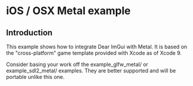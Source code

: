 # iOS / OSX Metal example

## Introduction

This example shows how to integrate Dear ImGui with Metal. It is based on the "cross-platform" game template provided with Xcode as of Xcode 9.

Consider basing your work off the example_glfw_metal/ or example_sdl2_metal/ examples. They are better supported and will be portable unlike this one.
